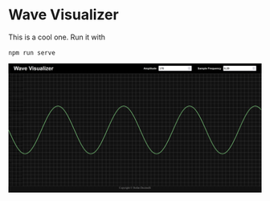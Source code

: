 # Wave Visualizer
This is a cool one.
Run it with
```
npm run serve
```

![screensot of app](/images/screenshot.png)